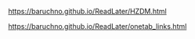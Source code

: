 
https://baruchno.github.io/ReadLater/HZDM.html


https://baruchno.github.io/ReadLater/onetab_links.html

